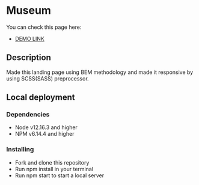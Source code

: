 # Museum

You can check this page here:

 - [DEMO LINK](https://bohdanklius.github.io/Museum_landing_page/)

## Description

Made this landing page using BEM methodology and made it responsive by using SCSS(SASS) preprocessor.

## Local deployment

### Dependencies
- Node v12.16.3 and higher
- NPM v6.14.4 and higher

### Installing

- Fork and clone this repository
- Run npm install in your terminal
- Run npm start to start a local server
